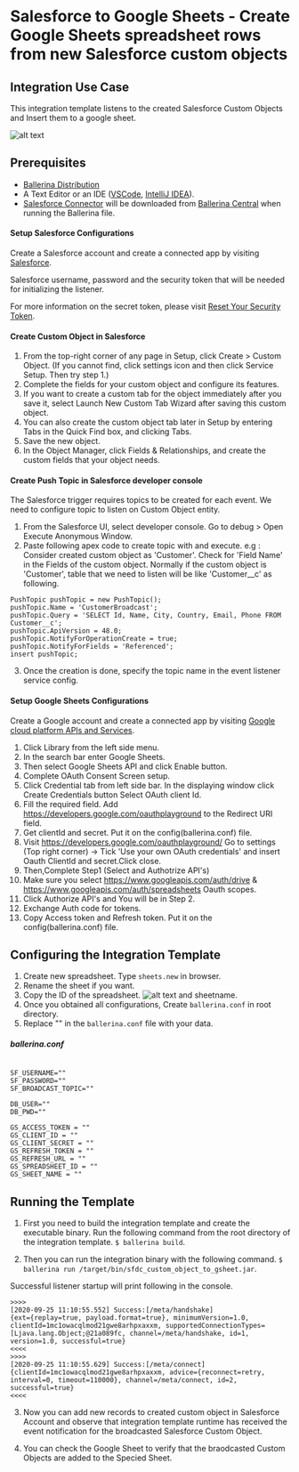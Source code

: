 # Salesforce to Google Sheets - Create Google Sheets spreadsheet rows from new Salesforce custom objects

## Integration Use Case 

This integration template listens to the created Salesforce Custom Objects and Insert them to a google sheet.

![alt text](https://github.com/kasthuriraajan/template-sfdc/tree/main/sfdc_custom_object_to_gsheet/blob/master/docs/images/integration_scenario.png?raw=true)


## Prerequisites

- [Ballerina Distribution](https://ballerina.io/learn/getting-started/)
- A Text Editor or an IDE ([VSCode](https://marketplace.visualstudio.com/items?itemName=ballerina.ballerina), 
[IntelliJ IDEA](https://plugins.jetbrains.com/plugin/9520-ballerina)).  
- [Salesforce Connector](https://github.com/ballerina-platform/module-ballerinax-sfdc) will be downloaded from 
[Ballerina Central](https://central.ballerina.io/) when running the Ballerina file.

#### Setup Salesforce Configurations
Create a Salesforce account and create a connected app by visiting [Salesforce](https://www.salesforce.com). 

Salesforce username, password and the security token that will be needed for initializing the listener. 

For more information on the secret token, please visit [Reset Your Security Token](https://help.salesforce.com/articleView?id=user_security_token.htm&type=5).

#### Create Custom Object in Salesforce
1. From the top-right corner of any page in Setup, click Create > Custom Object.
(If you cannot find, click settings icon and then click Service Setup. Then try step 1.)
2. Complete the fields for your custom object and configure its features.
3. If you want to create a custom tab for the object immediately after you save it, select Launch New Custom Tab Wizard after saving this custom object.
4. You can also create the custom object tab later in Setup by entering Tabs in the Quick Find box, and clicking Tabs.
5. Save the new object.
6. In the Object Manager, click Fields & Relationships, and create the custom fields that your object needs.

#### Create Push Topic in Salesforce developer console

The Salesforce trigger requires topics to be created for each event. We need to configure topic to listen on Custom Object entity.

1. From the Salesforce UI, select developer console. Go to debug > Open Execute Anonymous Window. 
2. Paste following apex code to create topic with <CustomObject> and execute.
e.g : Consider created custom object as 'Customer'. Check for 'Field Name' in the Fields of the custom object. Normally if the custom object is 'Customer', table that we need to listen will be like 'Customer__c' as following.
```apex
PushTopic pushTopic = new PushTopic();
pushTopic.Name = 'CustomerBroadcast';
pushTopic.Query = 'SELECT Id, Name, City, Country, Email, Phone FROM Customer__c';
pushTopic.ApiVersion = 48.0;
pushTopic.NotifyForOperationCreate = true;
pushTopic.NotifyForFields = 'Referenced';
insert pushTopic;
```
3. Once the creation is done, specify the topic name in the event listener service config.

#### Setup Google Sheets Configurations
Create a Google account and create a connected app by visiting [Google cloud platform APIs and Services](https://console.cloud.google.com/apis/dashboard). 

1. Click Library from the left side menu.
2. In the search bar enter Google Sheets.
3. Then select Google Sheets API and click Enable button.
4. Complete OAuth Consent Screen setup.
5. Click Credential tab from left side bar. In the displaying window click Create Credentials button
Select OAuth client Id.
6. Fill the required field. Add https://developers.google.com/oauthplayground to the Redirect URI field.
7. Get clientId and secret. Put it on the config(ballerina.conf) file.
8. Visit https://developers.google.com/oauthplayground/ 
    Go to settings (Top right corner) -> Tick 'Use your own OAuth credentials' and insert Oauth ClientId and secret.Click close.
9. Then,Complete Step1 (Select and Authotrize API's)
10. Make sure you select https://www.googleapis.com/auth/drive & https://www.googleapis.com/auth/spreadsheets Oauth scopes.
11. Click Authorize API's and You will be in Step 2.
12. Exchange Auth code for tokens.
13. Copy Access token and Refresh token. Put it on the config(ballerina.conf) file.


## Configuring the Integration Template

1. Create new spreadsheet. Type ``sheets.new`` in browser.
2. Rename the sheet if you want.
3. Copy the ID of the spreadsheet.
![alt text](https://github.com/kasthuriraajan/template-sfdc/tree/main/sfdc_custom_object_to_gsheet/blob/master/docs/images/spreadsheet_id_example.jpeg?raw=true)
and sheetname.
4. Once you obtained all configurations, Create `ballerina.conf` in root directory.
5. Replace "" in the `ballerina.conf` file with your data.

##### ballerina.conf

```

SF_USERNAME=""
SF_PASSWORD=""
SF_BROADCAST_TOPIC=""

DB_USER=""
DB_PWD=""

GS_ACCESS_TOKEN = ""
GS_CLIENT_ID = ""
GS_CLIENT_SECRET = ""
GS_REFRESH_TOKEN = ""
GS_REFRESH_URL = ""
GS_SPREADSHEET_ID = ""
GS_SHEET_NAME = ""

```


## Running the Template

1. First you need to build the integration template and create the executable binary. Run the following command from the root directory of the integration template. 
`$ ballerina build`. 

2. Then you can run the integration binary with the following command. 
`$ ballerina run /target/bin/sfdc_custom_object_to_gsheet.jar`. 

Successful listener startup will print following in the console.
```
>>>>
[2020-09-25 11:10:55.552] Success:[/meta/handshake]
{ext={replay=true, payload.format=true}, minimumVersion=1.0, clientId=1mc1owacqlmod21gwe8arhpxaxxm, supportedConnectionTypes=[Ljava.lang.Object;@21a089fc, channel=/meta/handshake, id=1, version=1.0, successful=true}
<<<<
>>>>
[2020-09-25 11:10:55.629] Success:[/meta/connect]
{clientId=1mc1owacqlmod21gwe8arhpxaxxm, advice={reconnect=retry, interval=0, timeout=110000}, channel=/meta/connect, id=2, successful=true}
<<<<
```

3. Now you can add new records to created custom object in Salesforce Account and observe that integration template runtime has received the event notification for the broadcasted Salesforce Custom Object.

4.  You can check the Google Sheet to verify that the braodcasted Custom Objects are added to the Specied Sheet. 

